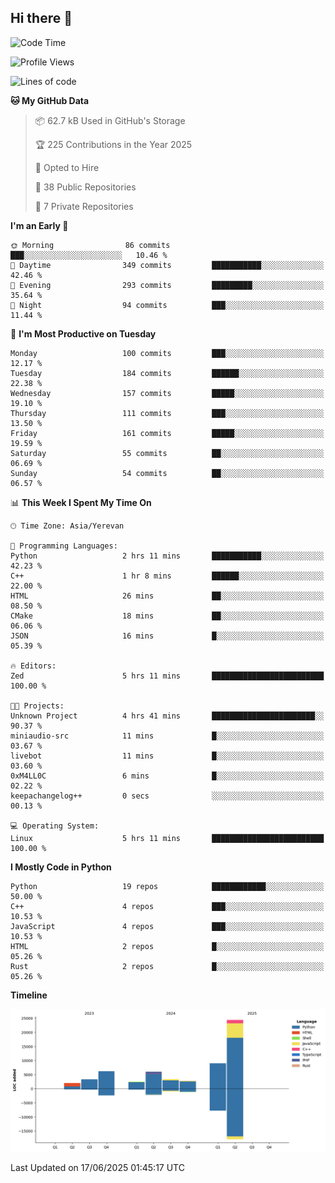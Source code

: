 ## Hi there 👋

<!--START_SECTION:waka-->
![Code Time](http://img.shields.io/badge/Code%20Time-1%2C323%20hrs%205%20mins-blue)

![Profile Views](http://img.shields.io/badge/Profile%20Views-35-blue)

![Lines of code](https://img.shields.io/badge/From%20Hello%20World%20I%27ve%20Written-59.4%20thousand%20lines%20of%20code-blue)

**🐱 My GitHub Data** 

> 📦 62.7 kB Used in GitHub's Storage 
 > 
> 🏆 225 Contributions in the Year 2025
 > 
> 💼 Opted to Hire
 > 
> 📜 38 Public Repositories 
 > 
> 🔑 7 Private Repositories 
 > 
**I'm an Early 🐤** 

```text
🌞 Morning                86 commits          ███░░░░░░░░░░░░░░░░░░░░░░   10.46 % 
🌆 Daytime                349 commits         ███████████░░░░░░░░░░░░░░   42.46 % 
🌃 Evening                293 commits         █████████░░░░░░░░░░░░░░░░   35.64 % 
🌙 Night                  94 commits          ███░░░░░░░░░░░░░░░░░░░░░░   11.44 % 
```
📅 **I'm Most Productive on Tuesday** 

```text
Monday                   100 commits         ███░░░░░░░░░░░░░░░░░░░░░░   12.17 % 
Tuesday                  184 commits         ██████░░░░░░░░░░░░░░░░░░░   22.38 % 
Wednesday                157 commits         █████░░░░░░░░░░░░░░░░░░░░   19.10 % 
Thursday                 111 commits         ███░░░░░░░░░░░░░░░░░░░░░░   13.50 % 
Friday                   161 commits         █████░░░░░░░░░░░░░░░░░░░░   19.59 % 
Saturday                 55 commits          ██░░░░░░░░░░░░░░░░░░░░░░░   06.69 % 
Sunday                   54 commits          ██░░░░░░░░░░░░░░░░░░░░░░░   06.57 % 
```


📊 **This Week I Spent My Time On** 

```text
🕑︎ Time Zone: Asia/Yerevan

💬 Programming Languages: 
Python                   2 hrs 11 mins       ███████████░░░░░░░░░░░░░░   42.23 % 
C++                      1 hr 8 mins         ██████░░░░░░░░░░░░░░░░░░░   22.00 % 
HTML                     26 mins             ██░░░░░░░░░░░░░░░░░░░░░░░   08.50 % 
CMake                    18 mins             ██░░░░░░░░░░░░░░░░░░░░░░░   06.06 % 
JSON                     16 mins             █░░░░░░░░░░░░░░░░░░░░░░░░   05.39 % 

🔥 Editors: 
Zed                      5 hrs 11 mins       █████████████████████████   100.00 % 

🐱‍💻 Projects: 
Unknown Project          4 hrs 41 mins       ███████████████████████░░   90.37 % 
miniaudio-src            11 mins             █░░░░░░░░░░░░░░░░░░░░░░░░   03.67 % 
livebot                  11 mins             █░░░░░░░░░░░░░░░░░░░░░░░░   03.60 % 
0xM4LL0C                 6 mins              █░░░░░░░░░░░░░░░░░░░░░░░░   02.22 % 
keepachangelog++         0 secs              ░░░░░░░░░░░░░░░░░░░░░░░░░   00.13 % 

💻 Operating System: 
Linux                    5 hrs 11 mins       █████████████████████████   100.00 % 
```

**I Mostly Code in Python** 

```text
Python                   19 repos            ████████████░░░░░░░░░░░░░   50.00 % 
C++                      4 repos             ███░░░░░░░░░░░░░░░░░░░░░░   10.53 % 
JavaScript               4 repos             ███░░░░░░░░░░░░░░░░░░░░░░   10.53 % 
HTML                     2 repos             █░░░░░░░░░░░░░░░░░░░░░░░░   05.26 % 
Rust                     2 repos             █░░░░░░░░░░░░░░░░░░░░░░░░   05.26 % 
```



**Timeline**

![Lines of Code chart](https://raw.githubusercontent.com/0xM4LL0C/0xM4LL0C/main/assets/bar_graph.png)


 Last Updated on 17/06/2025 01:45:17 UTC
<!--END_SECTION:waka-->
